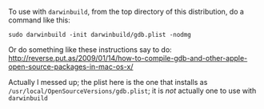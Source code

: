 To use with `darwinbuild`, from the top directory of this distribution, do a command like this:
```
sudo darwinbuild -init darwinbuild/gdb.plist -nodmg
```

Or do something like these instructions say to do:
http://reverse.put.as/2009/01/14/how-to-compile-gdb-and-other-apple-open-source-packages-in-mac-os-x/

Actually I messed up; the plist here is the one that installs as `/usr/local/OpenSourceVersions/gdb.plist`; it is *not* actually one to use with `darwinbuild`

